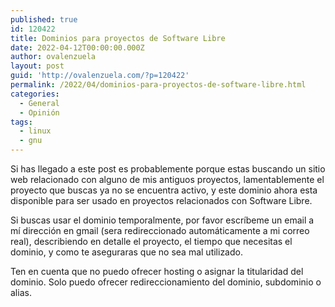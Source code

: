 ```yaml
---
published: true
id: 120422
title: Dominios para proyectos de Software Libre
date: 2022-04-12T00:00:00.000Z
author: ovalenzuela
layout: post
guid: 'http://ovalenzuela.com/?p=120422'
permalink: /2022/04/dominios-para-proyectos-de-software-libre.html
categories:
  - General
  - Opinión
tags:
  - linux
  - gnu
---
```


Si has llegado a este post es probablemente porque estas buscando un sitio web relacionado con alguno de mis antiguos proyectos, lamentablemente el proyecto que buscas ya no se encuentra activo, y este dominio ahora esta disponible para ser usado en proyectos relacionados con Software Libre.


Si buscas usar el dominio temporalmente, por favor escríbeme un email a mí dirección en gmail (sera redireccionado automáticamente a mi correo real), describiendo en detalle el proyecto, el tiempo que necesitas el dominio, y como te aseguraras que no sea mal utilizado.


Ten en cuenta que no puedo ofrecer hosting o asignar la titularidad del dominio. Solo puedo ofrecer redireccionamiento del dominio, subdominio o alias.
